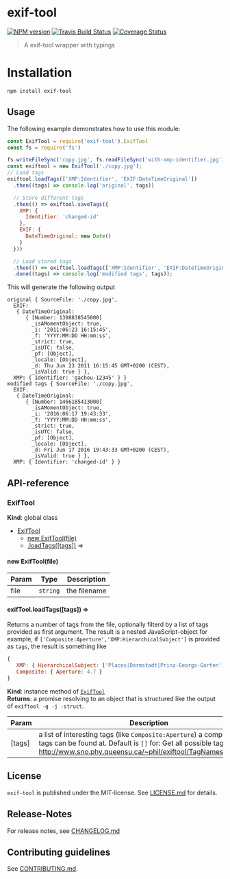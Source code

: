 # exif-tool 

[![NPM version](https://badge.fury.io/js/exif-tool.svg)](http://badge.fury.io/js/exif-tool)
     [![Travis Build Status](https://travis-ci.org/gachou/exif-tool.svg?branch=master)](https://travis-ci.org/gachou/exif-tool)
   [![Coverage Status](https://img.shields.io/coveralls/gachou/exif-tool.svg)](https://coveralls.io/r/gachou/exif-tool)


> A exif-tool wrapper with typings


# Installation

```
npm install exif-tool
```

 
## Usage

The following example demonstrates how to use this module:

```js
const ExifTool = require('exif-tool').ExifTool
const fs = require('fs')

fs.writeFileSync('copy.jpg', fs.readFileSync('with-xmp-identifier.jpg'));
const exiftool = new ExifTool('./copy.jpg');
// Load tags
exiftool.loadTags(['XMP:Identifier', 'EXIF:DateTimeOriginal'])
  .then((tags) => console.log('original', tags))

  // Store different tags
  .then(() => exiftool.saveTags({
    XMP: {
      Identifier: 'changed-id'
    },
    EXIF: {
      DateTimeOriginal: new Date()
    }
  }))

  // Load stored tags
  .then(() => exiftool.loadTags(['XMP:Identifier', 'EXIF:DateTimeOriginal']))
  .done((tags) => console.log('modified tags', tags));
```

This will generate the following output

```
original { SourceFile: './copy.jpg',
  EXIF: 
   { DateTimeOriginal: 
      { [Number: 1308838545000]
        _isAMomentObject: true,
        _i: '2011:06:23 16:15:45',
        _f: 'YYYY:MM:DD HH:mm:ss',
        _strict: true,
        _isUTC: false,
        _pf: [Object],
        _locale: [Object],
        _d: Thu Jun 23 2011 16:15:45 GMT+0200 (CEST),
        _isValid: true } },
  XMP: { Identifier: 'gachou-12345' } }
modified tags { SourceFile: './copy.jpg',
  EXIF: 
   { DateTimeOriginal: 
      { [Number: 1466185413000]
        _isAMomentObject: true,
        _i: '2016:06:17 19:43:33',
        _f: 'YYYY:MM:DD HH:mm:ss',
        _strict: true,
        _isUTC: false,
        _pf: [Object],
        _locale: [Object],
        _d: Fri Jun 17 2016 19:43:33 GMT+0200 (CEST),
        _isValid: true } },
  XMP: { Identifier: 'changed-id' } }
```

##  API-reference

<a name="ExifTool"></a>
### ExifTool
**Kind**: global class  

* [ExifTool](#ExifTool)
  * [new ExifTool(file)](#new_ExifTool_new)
  * [.loadTags([tags])](#ExifTool+loadTags) ⇒

<a name="new_ExifTool_new"></a>
#### new ExifTool(file)

| Param | Type | Description |
| --- | --- | --- |
| file | <code>string</code> | the filename |

<a name="ExifTool+loadTags"></a>
#### exifTool.loadTags([tags]) ⇒
Returns a number of tags from the file, optionally filterd by a list of
tags provided as first argument. The result is a nested JavaScript-object
for example, if `['Composite:Aperture','XMP:HierarchicalSubject']` is provided
as `tags`, the  result is something like

```js
{
   XMP: { HierarchicalSubject: ['Places|Darmstadt|Prinz-Georgs-Garten'] },
   Composite: { Aperture: 4.7 }
}
```

**Kind**: instance method of <code>[ExifTool](#ExifTool)</code>  
**Returns**: a promise resolving to an object that is structured like the output of `exiftool -g -j -struct`.  

| Param | Description |
| --- | --- |
| [tags] | a list of interesting tags (like `Composite:Aperture`)   a complete list of tags can be found at. Default is `[]` for: Get all possible tags   http://www.sno.phy.queensu.ca/~phil/exiftool/TagNames/index.html |




## License

`exif-tool` is published under the MIT-license. 
See [LICENSE.md](LICENSE.md) for details.

## Release-Notes
 
For release notes, see [CHANGELOG.md](CHANGELOG.md)
 
## Contributing guidelines

See [CONTRIBUTING.md](CONTRIBUTING.md).